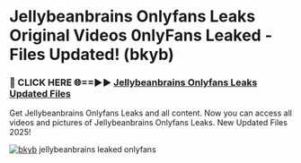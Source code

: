 # Jellybeanbrains Onlyfans Leaks Original Videos 0nlyFans Leaked - Files Updated! (bkyb)

<h3>🔴 CLICK HERE 🌐==►► <a href="https://tinyurl.com/3hn5wdd3" rel="nofollow">Jellybeanbrains Onlyfans Leaks Updated Files</a></h3>

Get Jellybeanbrains Onlyfans Leaks and all content. Now you can access all videos and pictures of Jellybeanbrains Onlyfans Leaks. New Updated Files 2025!

[![bkyb](https://i.imgur.com/4HnBqBT.gif)](https://tinyurl.com/3hn5wdd3)
jellybeanbrains leaked onlyfans